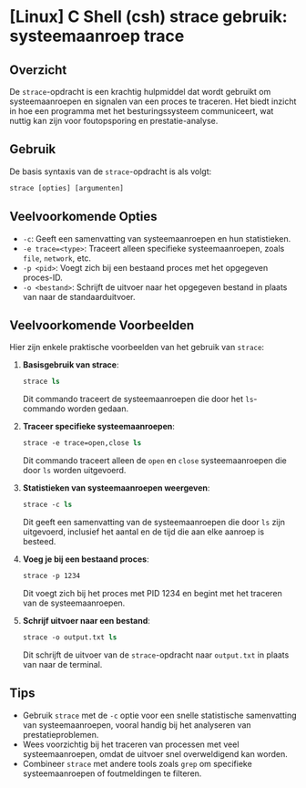 # [Linux] C Shell (csh) strace gebruik: systeemaanroep trace

## Overzicht
De `strace`-opdracht is een krachtig hulpmiddel dat wordt gebruikt om systeemaanroepen en signalen van een proces te traceren. Het biedt inzicht in hoe een programma met het besturingssysteem communiceert, wat nuttig kan zijn voor foutopsporing en prestatie-analyse.

## Gebruik
De basis syntaxis van de `strace`-opdracht is als volgt:

```csh
strace [opties] [argumenten]
```

## Veelvoorkomende Opties
- `-c`: Geeft een samenvatting van systeemaanroepen en hun statistieken.
- `-e trace=<type>`: Traceert alleen specifieke systeemaanroepen, zoals `file`, `network`, etc.
- `-p <pid>`: Voegt zich bij een bestaand proces met het opgegeven proces-ID.
- `-o <bestand>`: Schrijft de uitvoer naar het opgegeven bestand in plaats van naar de standaarduitvoer.

## Veelvoorkomende Voorbeelden
Hier zijn enkele praktische voorbeelden van het gebruik van `strace`:

1. **Basisgebruik van strace**:
   ```csh
   strace ls
   ```
   Dit commando traceert de systeemaanroepen die door het `ls`-commando worden gedaan.

2. **Traceer specifieke systeemaanroepen**:
   ```csh
   strace -e trace=open,close ls
   ```
   Dit commando traceert alleen de `open` en `close` systeemaanroepen die door `ls` worden uitgevoerd.

3. **Statistieken van systeemaanroepen weergeven**:
   ```csh
   strace -c ls
   ```
   Dit geeft een samenvatting van de systeemaanroepen die door `ls` zijn uitgevoerd, inclusief het aantal en de tijd die aan elke aanroep is besteed.

4. **Voeg je bij een bestaand proces**:
   ```csh
   strace -p 1234
   ```
   Dit voegt zich bij het proces met PID 1234 en begint met het traceren van de systeemaanroepen.

5. **Schrijf uitvoer naar een bestand**:
   ```csh
   strace -o output.txt ls
   ```
   Dit schrijft de uitvoer van de `strace`-opdracht naar `output.txt` in plaats van naar de terminal.

## Tips
- Gebruik `strace` met de `-c` optie voor een snelle statistische samenvatting van systeemaanroepen, vooral handig bij het analyseren van prestatieproblemen.
- Wees voorzichtig bij het traceren van processen met veel systeemaanroepen, omdat de uitvoer snel overweldigend kan worden.
- Combineer `strace` met andere tools zoals `grep` om specifieke systeemaanroepen of foutmeldingen te filteren.